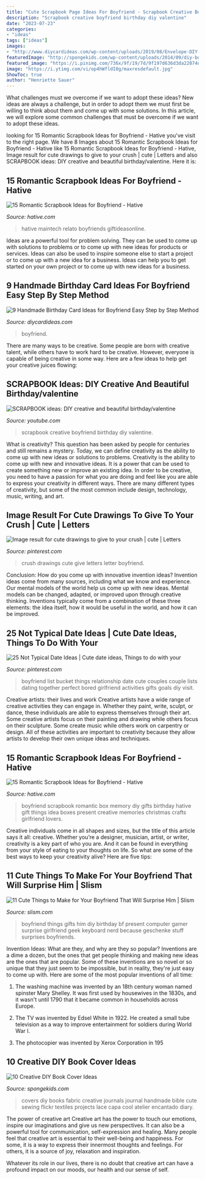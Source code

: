 ```yaml
---
title: "Cute Scrapbook Page Ideas For Boyfriend - Scrapbook Creative Boyfriend Birthday Diy Valentine"
description: "Scrapbook creative boyfriend birthday diy valentine"
date: "2023-07-23"
categories:
- "ideas"
tags: ["ideas"]
images:
- "http://www.diycardideas.com/wp-content/uploads/2019/08/Envelope-DIY-Birthday-card-for-Boyfriend.jpg"
featuredImage: "http://spongekids.com/wp-content/uploads/2014/09/diy-book-cover-ideas/8-cute-book-covers-for-girls.jpg"
featured_image: "https://i.pinimg.com/736x/9f/19/7d/9f197d636d3da22074d562278de4d0db.jpg?b=t"
image: "https://i.ytimg.com/vi/op4hWfldI8g/maxresdefault.jpg"
ShowToc: true
author: "Henriette Sauer"
---
```



What challenges must we overcome if we want to adopt these ideas?
New ideas are always a challenge, but in order to adopt them we must first be willing to think about them and come up with some solutions. In this article, we will explore some common challenges that must be overcome if we want to adopt these ideas.

	

		
looking for 15 Romantic Scrapbook Ideas for Boyfriend - Hative you've visit to the right page. We have 8 Images about 15 Romantic Scrapbook Ideas for Boyfriend - Hative like 15 Romantic Scrapbook Ideas for Boyfriend - Hative, Image result for cute drawings to give to your crush | cute | Letters and also SCRAPBOOK ideas: DIY creative and beautiful birthday/valentine. Here it is:
		
    
## 15 Romantic Scrapbook Ideas For Boyfriend - Hative

<img loading=lazy src="http://hative.com/wp-content/uploads/2014/06/scrapbook-ideas-for-boyfriend/13-scrapbook-ideas-for-lovers.jpg" onerror="this.onerror=null;this.src='https://tse1.mm.bing.net/th?id=OIP.kwdXkceASDVvThRRq6pEeAHaFj&amp;pid=15.1';" alt="15 Romantic Scrapbook Ideas for Boyfriend - Hative">

_Source: hative.com_

>hative maintech relato boyfriends giftideasonline. 

	

Ideas are a powerful tool for problem solving. They can be used to come up with solutions to problems or to come up with new ideas for products or services. Ideas can also be used to inspire someone else to start a project or to come up with a new idea for a business. Ideas can help you to get started on your own project or to come up with new ideas for a business.

    
## 9 Handmade Birthday Card Ideas For Boyfriend Easy Step By Step Method

<img loading=lazy src="http://www.diycardideas.com/wp-content/uploads/2019/08/Envelope-DIY-Birthday-card-for-Boyfriend.jpg" onerror="this.onerror=null;this.src='https://tse3.mm.bing.net/th?id=OIP.7XTdNrJEDkJdy1rfMpHakwAAAA&amp;pid=15.1';" alt="9 Handmade Birthday Card Ideas for Boyfriend Easy Step by Step Method">

_Source: diycardideas.com_

>boyfriend. 

	

There are many ways to be creative. Some people are born with creative talent, while others have to work hard to be creative. However, everyone is capable of being creative in some way. Here are a few ideas to help get your creative juices flowing:

    
## SCRAPBOOK Ideas: DIY Creative And Beautiful Birthday/valentine

<img loading=lazy src="https://i.ytimg.com/vi/op4hWfldI8g/maxresdefault.jpg" onerror="this.onerror=null;this.src='https://tse2.mm.bing.net/th?id=OIP.Jaqb4QUzVz13GTpr0SRJhQHaEK&amp;pid=15.1';" alt="SCRAPBOOK ideas: DIY creative and beautiful birthday/valentine">

_Source: youtube.com_

>scrapbook creative boyfriend birthday diy valentine. 

	

What is creativity? This question has been asked by people for centuries and still remains a mystery. Today, we can define creativity as the ability to come up with new ideas or solutions to problems.
Creativity is the ability to come up with new and innovative ideas. It is a power that can be used to create something new or improve an existing idea. In order to be creative, you need to have a passion for what you are doing and feel like you are able to express your creativity in different ways. There are many different types of creativity, but some of the most common include design, technology, music, writing, and art.

    
## Image Result For Cute Drawings To Give To Your Crush | Cute | Letters

<img loading=lazy src="https://i.pinimg.com/736x/9f/19/7d/9f197d636d3da22074d562278de4d0db.jpg?b=t" onerror="this.onerror=null;this.src='https://tse2.mm.bing.net/th?id=OIP.38zV8vVIwv3o0-frdZpDHQHaJ3&amp;pid=15.1';" alt="Image result for cute drawings to give to your crush | cute | Letters">

_Source: pinterest.com_

>crush drawings cute give letters letter boyfriend. 

	

Conclusion: How do you come up with innovative invention ideas?
Invention ideas come from many sources, including what we know and experience. Our mental models of the world help us come up with new ideas. Mental models can be changed, adapted, or improved upon through creative thinking. Inventions typically come from a combination of these three elements: the idea itself, how it would be useful in the world, and how it can be improved.

    
## 25 Not Typical Date Ideas | Cute Date Ideas, Things To Do With Your

<img loading=lazy src="https://i.pinimg.com/736x/3e/34/79/3e34791b5680053cc81a0317a6f24f54.jpg" onerror="this.onerror=null;this.src='https://tse4.mm.bing.net/th?id=OIP.dt3-Lf_k-l0qXUrhb8RO0gHaJ3&amp;pid=15.1';" alt="25 Not Typical Date Ideas | Cute date ideas, Things to do with your">

_Source: pinterest.com_

>boyfriend list bucket things relationship date cute couples couple lists dating together perfect bored girlfriend activities gifts goals diy visit. 

	

Creative artists: their lives and work
Creative artists have a wide range of creative activities they can engage in. Whether they paint, write, sculpt, or dance, these individuals are able to express themselves through their art. Some creative artists focus on their painting and drawing while others focus on their sculpture. Some create music while others work on carpentry or design. All of these activities are important to creativity because they allow artists to develop their own unique ideas and techniques.

    
## 15 Romantic Scrapbook Ideas For Boyfriend - Hative

<img loading=lazy src="https://hative.com/wp-content/uploads/2014/06/scrapbook-ideas-for-boyfriend/14-scrapbook-ideas-for-lovers.jpg" onerror="this.onerror=null;this.src='https://tse4.mm.bing.net/th?id=OIP.7yqCcXCTzDaVwZay9thIkAHaJ4&amp;pid=15.1';" alt="15 Romantic Scrapbook Ideas for Boyfriend - Hative">

_Source: hative.com_

>boyfriend scrapbook romantic box memory diy gifts birthday hative gift things idea boxes present creative memories christmas crafts girlfriend lovers. 

	

Creative individuals come in all shapes and sizes, but the title of this article says it all: creative. Whether you’re a designer, musician, artist, or writer, creativity is a key part of who you are. And it can be found in everything from your style of eating to your thoughts on life. So what are some of the best ways to keep your creativity alive? Here are five tips: 

    
## 11 Cute Things To Make For Your Boyfriend That Will Surprise Him | Slism

<img loading=lazy src="http://slism.com/wpsystem/wp-content/uploads/cute-things-to-make-for-your-boyfriend-004-the-gadget.jpg" onerror="this.onerror=null;this.src='https://tse1.mm.bing.net/th?id=OIP.qlHC4SeYnheEo9mEQVPMygHaMY&amp;pid=15.1';" alt="11 Cute Things to Make for Your Boyfriend That Will Surprise Him | Slism">

_Source: slism.com_

>boyfriend things gifts him diy birthday bf present computer gamer surprise girlfriend geek keyboard nerd because geschenke stuff surprises boyfriends. 

	

Invention Ideas: What are they, and why are they so popular?
Inventions are a dime a dozen, but the ones that get people thinking and making new ideas are the ones that are popular. Some of these inventions are so novel or so unique that they just seem to be impossible, but in reality, they're just easy to come up with. Here are some of the most popular inventions of all time: 
1. The washing machine was invented by an 18th century woman named spinster Mary Shelley. It was first used by housewives in the 1830s, and it wasn't until 1790 that it became common in households across Europe.

2. The TV was invented by Edsel White in 1922. He created a small tube television as a way to improve entertainment for soldiers during World War I.

3. The photocopier was invented by Xerox Corporation in 195
    
## 10 Creative DIY Book Cover Ideas

<img loading=lazy src="http://spongekids.com/wp-content/uploads/2014/09/diy-book-cover-ideas/8-cute-book-covers-for-girls.jpg" onerror="this.onerror=null;this.src='https://tse1.mm.bing.net/th?id=OIP.bBygi3Keh8mPW5Fc2Dv8rwHaJ4&amp;pid=15.1';" alt="10 Creative DIY Book Cover Ideas">

_Source: spongekids.com_

>covers diy books fabric creative journals journal handmade bible cute sewing flickr textiles projects lace capa cool atelier encantado diary. 

	

The power of creative art
Creative art has the power to touch our emotions, inspire our imaginations and give us new perspectives. It can also be a powerful tool for communication, self-expression and healing.
Many people feel that creative art is essential to their well-being and happiness. For some, it is a way to express their innermost thoughts and feelings. For others, it is a source of joy, relaxation and inspiration.

Whatever its role in our lives, there is no doubt that creative art can have a profound impact on our moods, our health and our sense of self.

